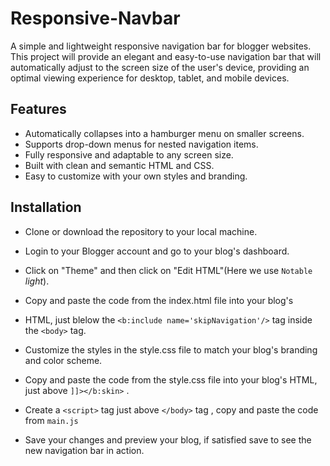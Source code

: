 # Responsive-Navbar

A simple and lightweight responsive navigation bar for blogger websites. This project will provide an elegant and easy-to-use navigation bar that will automatically adjust to the screen size of the user's device, providing an optimal viewing experience for desktop, tablet, and mobile devices.

## Features
- Automatically collapses into a hamburger menu on smaller screens.
- Supports drop-down menus for nested navigation items.
- Fully responsive and adaptable to any screen size.
- Built with clean and semantic HTML and CSS.
- Easy to customize with your own styles and branding.



## Installation

- Clone or download the repository to your local machine.

- Login to your Blogger account and go to your blog's dashboard.

- Click on "Theme" and then click on "Edit HTML"(Here we use `Notable` <i>light</i>).

- Copy and paste the code from the index.html file into your blog's 

- HTML, just blelow the  `<b:include name='skipNavigation'/>`
tag inside the `<body>` tag.

- Customize the styles in the style.css file to match your blog's branding and color scheme.

- Copy and paste the code from the style.css file into your blog's HTML, just above `]]></b:skin>` .

- Create a `<script>` tag just above `</body>` tag , copy and paste the code from `main.js`

- Save your changes and preview your blog, if satisfied save to see the new navigation bar in action.



